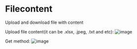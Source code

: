 # Filecontent
Upload and download file with content

Upload file content(it can be .xlsx, .jpeg, .txt and etc):
![image](https://github.com/user-attachments/assets/14d79464-cde2-4a15-8887-4009c621910a)

Get method:
![image](https://github.com/user-attachments/assets/4d26884e-f8c3-423a-9b33-838ce45268d7)

